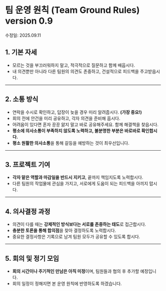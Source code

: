 # 팀 운영 원칙 (Team Ground Rules) version 0.9
수정일: 2025.09.11



## 1. 기본 자세
- 모르는 것을 부끄러워하지 말고, 적극적으로 질문하고 함께 배웁시다.
- 내 의견뿐만 아니라 다른 팀원의 의견도 존중하고, 건설적으로 피드백을 주고받읍시다.

---

## 2. 소통 방식
- 연락을 수시로 확인하고, 답장이 늦을 경우 미리 알려줍시다. **(가장 중요!)**
- 회의 전에 안건을 미리 공유하고, 각자 의견을 준비해 옵시다.
- 어려움이 있다면 혼자 끙끙 앓지 말고 바로 공유해주세요. 함께 해결책을 찾읍시다.
- **평소에 의사소통이 부족하지 않도록 노력하고, 불분명한 부분은 바로바로 확인합시다.**
- **평소 원활한 의사소통**을 통해 갈등을 예방하는 것이 최우선입니다.

---

## 3. 프로젝트 기여
- **각자 맡은 역할과 마감일을 반드시 지키고**, 끝까지 책임지도록 노력합시다.
- 다른 팀원의 작업물에 관심을 가지고, 서로에게 도움이 되는 피드백을 아끼지 맙시다.

---

## 4. 의사결정 과정
- 의견이 다를 때는 **강제적인 방식보다는 서로를 존중하는 태도**로 접근합시다.
- **충분한 토론을 통해 합의점**을 찾아 결정하도록 노력합시다.
- 중요한 결정사항은 기록으로 남겨 팀원 모두가 공유할 수 있도록 합시다.

---

## 5. 회의 및 정기 모임
- **회의 시간이나 주기적인 만남은 아직 미정**이며, 팀원들과 협의 후 추가할 예정입니다.
- 회의 일정이 정해지면 본 운영 원칙에 반영하도록 하겠습니다.
